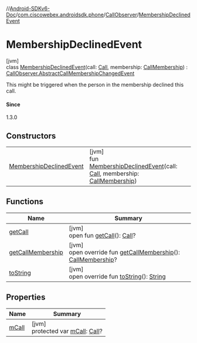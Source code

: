 //[Android-SDKv6-Doc](../../../../index.md)/[com.ciscowebex.androidsdk.phone](../../index.md)/[CallObserver](../index.md)/[MembershipDeclinedEvent](index.md)

# MembershipDeclinedEvent

[jvm]\
class [MembershipDeclinedEvent](index.md)(call: [Call](../../-call/index.md), membership: [CallMembership](../../-call-membership/index.md)) : [CallObserver.AbstractCallMembershipChangedEvent](../-abstract-call-membership-changed-event/index.md)

This might be triggered when the person in the membership declined this call.

#### Since

1.3.0

## Constructors

| | |
|---|---|
| [MembershipDeclinedEvent](-membership-declined-event.md) | [jvm]<br>fun [MembershipDeclinedEvent](-membership-declined-event.md)(call: [Call](../../-call/index.md), membership: [CallMembership](../../-call-membership/index.md)) |

## Functions

| Name | Summary |
|---|---|
| [getCall](../-abstract-call-event/get-call.md) | [jvm]<br>open fun [getCall](../-abstract-call-event/get-call.md)(): [Call](../../-call/index.md)? |
| [getCallMembership](../-abstract-call-membership-changed-event/get-call-membership.md) | [jvm]<br>open override fun [getCallMembership](../-abstract-call-membership-changed-event/get-call-membership.md)(): [CallMembership](../../-call-membership/index.md)? |
| [toString](../-abstract-call-membership-changed-event/to-string.md) | [jvm]<br>open override fun [toString](../-abstract-call-membership-changed-event/to-string.md)(): [String](https://kotlinlang.org/api/latest/jvm/stdlib/kotlin/-string/index.html) |

## Properties

| Name | Summary |
|---|---|
| [mCall](../-abstract-call-event/m-call.md) | [jvm]<br>protected var [mCall](../-abstract-call-event/m-call.md): [Call](../../-call/index.md)? |

